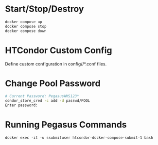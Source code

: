 # Start/Stop/Destroy

```bash
docker compose up
docker compose stop
docker compose down
```

# HTCondor Custom Config

Define custom configuration in config/<role>/*.conf files.

# Change Pool Password

```bash
# Current Password: PegasusWMS123*
condor_store_cred -c add -d passwd/POOL
Enter password:
```

# Running Pegasus Commands

```
docker exec -it -u ssubmituser htcondor-docker-compose-submit-1 bash
```
